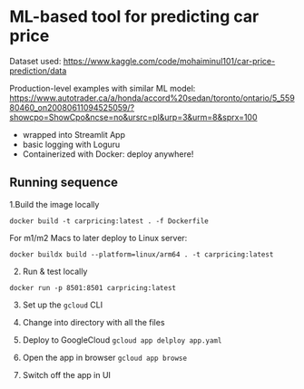 # ML-based tool for predicting car price
Dataset used: https://www.kaggle.com/code/mohaiminul101/car-price-prediction/data

Production-level examples with similar ML model: 
https://www.autotrader.ca/a/honda/accord%20sedan/toronto/ontario/5_55980460_on20080611094525059/?showcpo=ShowCpo&ncse=no&ursrc=pl&urp=3&urm=8&sprx=100 

- wrapped into Streamlit App
- basic logging with Loguru
- Containerized with Docker: deploy anywhere!

## Running sequence

1.Build the image locally

`docker build -t carpricing:latest . -f Dockerfile`

For m1/m2 Macs to later deploy to Linux server:

`docker buildx build --platform=linux/arm64 . -t carpricing:latest`

2. Run & test locally

`docker run -p 8501:8501 carpricing:latest`

3. Set up the `gcloud` CLI

4. Change into directory with all the files

5. Deploy to GoogleCloud
`gcloud app delploy app.yaml`

6. Open the app in browser
`gcloud app browse`

7. Switch off the app in UI
